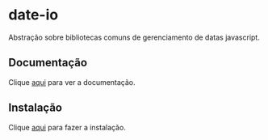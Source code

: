 # date-io

Abstração sobre bibliotecas comuns de gerenciamento de datas javascript.

## Documentação

Clique [aqui](https://github.com/dmtrKovalenko/date-io) para ver a documentação.

## Instalação

Clique [aqui](https://www.npmjs.com/package/@date-io/date-fns) para fazer a instalação.